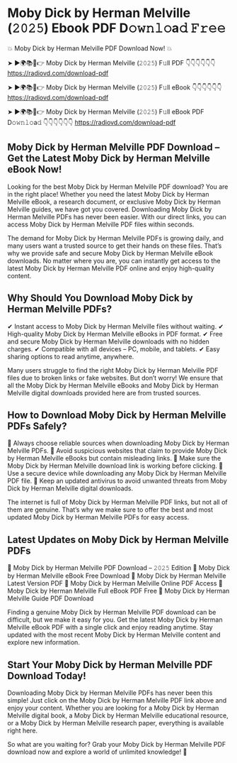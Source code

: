 # Moby Dick by Herman Melville (𝟸𝟶𝟸𝟻) Ebook PDF D𝚘𝚠𝚗𝚕𝚘a𝚍 𝙵𝚛𝚎𝚎

💥 Moby Dick by Herman Melville PDF Download Now! 💥

➤ ►🌍📚📱👉 Moby Dick by Herman Melville (𝟸𝟶𝟸𝟻) F𝚞ll PDF 👇👇👇👇👇👇
https://radiovd.com/download-pdf

➤ ►🌍📚📱👉 Moby Dick by Herman Melville (𝟸𝟶𝟸𝟻) F𝚞ll eBook 👇👇👇👇👇👇
https://radiovd.com/download-pdf

➤ ►🌍📚📱👉 Moby Dick by Herman Melville (𝟸𝟶𝟸𝟻) F𝚞ll eBook PDF D𝚘𝚠𝚗𝚕𝚘a𝚍 👇👇👇👇👇👇
https://radiovd.com/download-pdf

## Moby Dick by Herman Melville PDF Download – Get the Latest Moby Dick by Herman Melville eBook Now!

Looking for the best Moby Dick by Herman Melville PDF download? You are in the right place! Whether you need the latest Moby Dick by Herman Melville eBook, a research document, or exclusive Moby Dick by Herman Melville guides, we have got you covered. Downloading Moby Dick by Herman Melville PDFs has never been easier. With our direct links, you can access Moby Dick by Herman Melville PDF files within seconds.

The demand for Moby Dick by Herman Melville PDFs is growing daily, and many users want a trusted source to get their hands on these files. That’s why we provide safe and secure Moby Dick by Herman Melville eBook downloads. No matter where you are, you can instantly get access to the latest Moby Dick by Herman Melville PDF online and enjoy high-quality content.

## Why Should You Download Moby Dick by Herman Melville PDFs?

✔ Instant access to Moby Dick by Herman Melville files without waiting.
✔ High-quality Moby Dick by Herman Melville eBooks in PDF format.
✔ Free and secure Moby Dick by Herman Melville downloads with no hidden charges.
✔ Compatible with all devices – PC, mobile, and tablets.
✔ Easy sharing options to read anytime, anywhere.

Many users struggle to find the right Moby Dick by Herman Melville PDF files due to broken links or fake websites. But don’t worry! We ensure that all the Moby Dick by Herman Melville eBooks and Moby Dick by Herman Melville digital downloads provided here are from trusted sources.

## How to Download Moby Dick by Herman Melville PDFs Safely?

📌 Always choose reliable sources when downloading Moby Dick by Herman Melville PDFs.
📌 Avoid suspicious websites that claim to provide Moby Dick by Herman Melville eBooks but contain misleading links.
📌 Make sure the Moby Dick by Herman Melville download link is working before clicking.
📌 Use a secure device while downloading any Moby Dick by Herman Melville PDF file.
📌 Keep an updated antivirus to avoid unwanted threats from Moby Dick by Herman Melville digital downloads.

The internet is full of Moby Dick by Herman Melville PDF links, but not all of them are genuine. That’s why we make sure to offer the best and most updated Moby Dick by Herman Melville PDFs for easy access.

## Latest Updates on Moby Dick by Herman Melville PDFs

🔹 Moby Dick by Herman Melville PDF Download – 𝟸𝟶𝟸𝟻 Edition
🔹 Moby Dick by Herman Melville eBook Free Download
🔹 Moby Dick by Herman Melville Latest Version PDF
🔹 Moby Dick by Herman Melville Online PDF Access
🔹 Moby Dick by Herman Melville Full eBook PDF Free
🔹 Moby Dick by Herman Melville Guide PDF Download

Finding a genuine Moby Dick by Herman Melville PDF download can be difficult, but we make it easy for you. Get the latest Moby Dick by Herman Melville eBook PDF with a single click and enjoy reading anytime. Stay updated with the most recent Moby Dick by Herman Melville content and explore new information.

## Start Your Moby Dick by Herman Melville PDF Download Today!

Downloading Moby Dick by Herman Melville PDFs has never been this simple! Just click on the Moby Dick by Herman Melville PDF link above and enjoy your content. Whether you are looking for a Moby Dick by Herman Melville digital book, a Moby Dick by Herman Melville educational resource, or a Moby Dick by Herman Melville research paper, everything is available right here.

So what are you waiting for? Grab your Moby Dick by Herman Melville PDF download now and explore a world of unlimited knowledge! 🚀